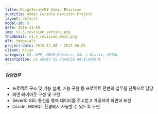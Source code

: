 ```yaml
---
title: KsignSecureDB Admin Revision
subtitle: Admin Console Revision Project
layout: default
modal-id: 5
date: 2016-11-08
img: v1.5_revision_setting.png 
thumbnail: v1.5_revision_main.png
alt: image-alt
project-date: 2016.11.08 ~ 2017.06.05
client: Ksign
category: C#, WPF, MVVM Pattern, SSL / Oracle, MSSQL
description: C# Admin CS Console Development
---
```

##### 담당업무
* 프로젝트 구조 및 기능 설계, 기능 구현 등 프로젝트 전반의 업무를 단독으로 담당
* 화면 레이아웃 구성 및 구현
* Sever와 SSL 통신을 통해 데이터를 주고받고 가공하여 화면에 표현
* Oracle, MSSQL 환경에서 사용할 수 있도록 구현
